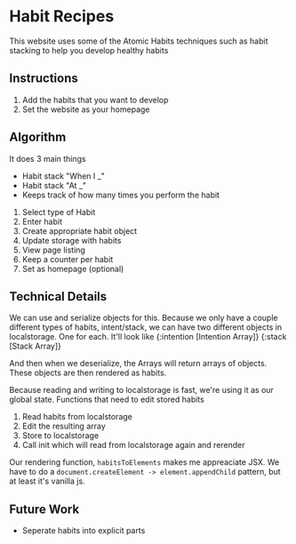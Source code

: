 # Habit Recipes
This website uses some of the Atomic Habits techniques such as habit stacking to help you develop healthy habits

## Instructions
1. Add the habits that you want to develop
2. Set the website as your homepage

## Algorithm
It does 3 main things
- Habit stack "When I _"
- Habit stack "At _"
- Keeps track of how many times you perform the habit

1. Select type of Habit
2. Enter habit
3. Create appropriate habit object 
4. Update storage with habits
5. View page listing
6. Keep a counter per habit
7. Set as homepage (optional)

## Technical Details
We can use and serialize objects for this. Because we only have a couple different types of habits, intent/stack, we can have two different objects in localstorage. One for each. 
It'll look like
{:intention [Intention Array]}
{:stack [Stack Array]}

And then when we deserialize, the Arrays will return arrays of objects. 
These objects are then rendered as habits.

Because reading and writing to localstorage is fast, we're using it as our global state. Functions that need to edit stored habits 
1. Read habits from localstorage
2. Edit the resulting array
3. Store to localstorage
4. Call init which will read from localstorage again and rerender

Our rendering function, `habitsToElements` makes me appreaciate JSX. We have to do a `document.createElement -> element.appendChild` pattern, but at least it's vanilla js.


## Future Work
- Seperate habits into explicit parts